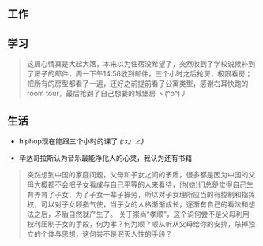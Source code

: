 ## 工作

## 学习
> 这周心情真是大起大落，本来以为住宿没希望了，突然收到了学校说候补到了房子的邮件，周一下午14:56收到邮件，三个小时之后抢房，极限看房；把所有的房型都看了一遍，还好之前提前看了公寓类型，感谢右耳快跑的room tour，最后抢到了自己想要的城堡房 ヽ(^o^)丿


## 生活
- hiphop现在能跟三个小时的课了 _(:з」∠)_

- 毕达哥拉斯认为音乐最能净化人的心灵，我认为还有书籍

> 突然想到中国的家庭问题，父母和子女之间的矛盾，很多都是因为中国的父母大概都不会把子女看成与自己平等的人来看待，他(她)们总是觉得自己生育养育了子女，为了子女一辈子操劳，所以对子女理所应当的有控制和指挥权，可以对子女颐指气使，当子女的人格渐渐成长，逐渐有自己的看法和想法之后，矛盾自然就产生了。
  关于崇尚“孝顺”，这个词何尝不是父母利用权利压制子女的手段，何为孝？何为顺？顺从听从父母给你的安排，杀掉独立的个体与思想，这何尝不是泯灭人性的手段？

